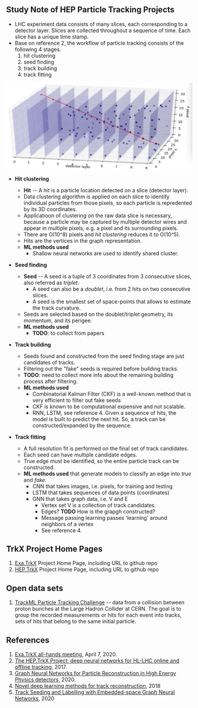 ## Study Note of HEP Particle Tracking Projects

* LHC experiment data consists of many slices, each corresponding to a detector layer.
  Slices are collected throughout a sequence of time. Each slice has a unique time stamp.
* Base on reference 2, the workflow of particle tracking consists of the following 4 stages.
  1. hit clustering
  2. seed finding
  3. track building
  4. track fitting

<p align="center">
<img align="center" src="3d.jpg" alt="3D plane detector toy data" width="600">
</p>

* **Hit clustering**
  + **Hit** -- A hit is a particle location detected on a slice (detector layer).
  + Data clustering algorithm is applied on each slice to identify individual
    particles from those pixels, so each particle is repredented by its 3D coordinates.
  + Applicatioon of clustering on the raw data slice is necessary, because a particle
    may be captured by multiple detector wires and appear in multiple pixels, e.g. a
    pixel and its surrounding pixels.
  + There are O(10^8) pixels and *hit clustering* reduces it to O(10^5).
  + Hits are the vertices in the graph representation.
  + **ML methods used**
    * Shallow neural networks are used to identify shared cluster.
* **Seed finding**
  + **Seed** -- A seed is a tuple of 3 coordinates from 3 consecutive slices,
    also referred as *triplet*.
    * A seed can also be a *doublet*, i.e. from 2 hits on two consecutive slices.
    * A seed is the smallest set of space-points that allows to estimate the track curvature.
  + Seeds are selected based on the doublet/triplet geometry, its momentum, and its perigee.
  + **ML methods used**
    * **TODO**: to collect from papers
* **Track building**
  + Seeds found and constructed from the seed finding stage are just candidates of tracks.
  + Filtering out the "fake" seeds is required before building tracks.
  + **TODO**: need to collect more info about the remaining building process after filtering.
  + **ML methods used**
    * Combinatorial Kalman Filter (CKF) is a well-known method that is very efficient to filter out fake seeds
    * CKF is known to be computational expensive and not scalable.
    * RNN, LSTM, see reference 4. Given a sequence of hits, the model is built to predict the next hit.
      So, a track can be constructed/expanded by the sequence.
    
* **Track fitting**
  + A full resolution fit is performed on the final set of track candidates.
  + Each seed can have multiple candidate edges.
  + True edge must be identified, so the entire particle track can be constructed.
  + **ML methods used** that generate models to classify an edge into *true* and *fake*.
    * CNN that takes images, i.e. pixels, for training and testing
    * LSTM that takes sequences of data points (coordinates)
    * GNN that takes graph data, i.e. V and E
      + Vertex set V is a collection of track candidates.
      + Edges? **TODO** How is the grapgh  constructed?
      + Message passing learning passes 'learning' around neighbors of a vertex
      + See reference 4.

## TrkX Project Home Pages
1. [Exa.TrkX](https://exatrkx.github.io) Project Home Page, including URL to github repo
2. [HEP.TrkX](https://heptrkx.github.io) Project Home Page, including URL to github repo

## Open data sets
1. [TrackML Particle Tracking Challenge](https://www.kaggle.com/c/trackml-particle-identification) --
   data from a collision between proton bunches at the Large Hadron Collider at CERN.
   The goal is to group the recorded measurements or hits for each event into tracks,
   sets of hits that belong to the same initial particle.
   
## References
1. [Exa.TrkX all-hands meeting](https://indico.fnal.gov/event/23974/), April 7, 2020.
2. [The HEP.TrkX Project: deep neural networks for HL-LHC online and offline tracking](https://lss.fnal.gov/archive/2017/conf/fermilab-conf-17-326-cd.pdf), 2017.
3. [Graph Neural Networks for Particle Reconstruction in High Energy Physics detectors](https://arxiv.org/pdf/2003.11603.pdf), 2020.
4. [Novel deep learning methods for track reconstruction](https://arxiv.org/abs/1810.06111), 2018
5. [Track Seeding and Labelling with Embedded-space Graph Neural Networks](https://arxiv.org/abs/2007.00149), 2020
